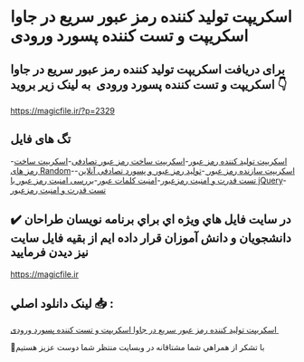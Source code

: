 # اسکریپت تولید کننده رمز عبور سریع در جاوا اسکریپت و تست کننده پسورد ورودی 

## برای دریافت اسکریپت تولید کننده رمز عبور سریع در جاوا اسکریپت و تست کننده پسورد ورودی  به لینک زیر بروید 👇

https://magicfile.ir/?p=2329

## تگ های فایل

-[اسکریپت تولید کننده رمز عبور](https://magicfile.ir/product/%d8%aa%d9%88%d9%84%d9%8a%d8%af-%da%a9%d9%86%d9%86%d8%af%d9%87-%d8%b1%d9%85%d8%b2-%d8%b9%d8%a8%d9%88%d8%b1-%d8%ac%d8%a7%d9%88%d8%a7-%d8%a7%d8%b3%da%a9%d8%b1%d9%8a%d9%be%d8%aa-%d8%aa%d8%b3%d8%aa-%da%a9%d9%86%d9%86%d8%af%d9%87-%d9%be%d8%b3%d9%88%d8%b1%d8%af-%d9%88%d8%b1%d9%88%d8%af%db%8c/)-[اسکریپت ساخت رمز عبور تصادفی](https://magicfile.ir/product/%d8%aa%d9%88%d9%84%d9%8a%d8%af-%da%a9%d9%86%d9%86%d8%af%d9%87-%d8%b1%d9%85%d8%b2-%d8%b9%d8%a8%d9%88%d8%b1-%d8%ac%d8%a7%d9%88%d8%a7-%d8%a7%d8%b3%da%a9%d8%b1%d9%8a%d9%be%d8%aa-%d8%aa%d8%b3%d8%aa-%da%a9%d9%86%d9%86%d8%af%d9%87-%d9%be%d8%b3%d9%88%d8%b1%d8%af-%d9%88%d8%b1%d9%88%d8%af%db%8c/)-[اسکریپت ساخت رمز های Random](https://magicfile.ir/product/%d8%aa%d9%88%d9%84%d9%8a%d8%af-%da%a9%d9%86%d9%86%d8%af%d9%87-%d8%b1%d9%85%d8%b2-%d8%b9%d8%a8%d9%88%d8%b1-%d8%ac%d8%a7%d9%88%d8%a7-%d8%a7%d8%b3%da%a9%d8%b1%d9%8a%d9%be%d8%aa-%d8%aa%d8%b3%d8%aa-%da%a9%d9%86%d9%86%d8%af%d9%87-%d9%be%d8%b3%d9%88%d8%b1%d8%af-%d9%88%d8%b1%d9%88%d8%af%db%8c/)-[اسکریپت سازنده رمز عبور ](https://magicfile.ir/product/%d8%aa%d9%88%d9%84%d9%8a%d8%af-%da%a9%d9%86%d9%86%d8%af%d9%87-%d8%b1%d9%85%d8%b2-%d8%b9%d8%a8%d9%88%d8%b1-%d8%ac%d8%a7%d9%88%d8%a7-%d8%a7%d8%b3%da%a9%d8%b1%d9%8a%d9%be%d8%aa-%d8%aa%d8%b3%d8%aa-%da%a9%d9%86%d9%86%d8%af%d9%87-%d9%be%d8%b3%d9%88%d8%b1%d8%af-%d9%88%d8%b1%d9%88%d8%af%db%8c/)-[تولید رمز عبور و پسورد تصادفی آنلاین](https://magicfile.ir/product/%d8%aa%d9%88%d9%84%d9%8a%d8%af-%da%a9%d9%86%d9%86%d8%af%d9%87-%d8%b1%d9%85%d8%b2-%d8%b9%d8%a8%d9%88%d8%b1-%d8%ac%d8%a7%d9%88%d8%a7-%d8%a7%d8%b3%da%a9%d8%b1%d9%8a%d9%be%d8%aa-%d8%aa%d8%b3%d8%aa-%da%a9%d9%86%d9%86%d8%af%d9%87-%d9%be%d8%b3%d9%88%d8%b1%d8%af-%d9%88%d8%b1%d9%88%d8%af%db%8c/)-[تست قدرت و امنیت رمزعبور](https://magicfile.ir/product/%d8%aa%d9%88%d9%84%d9%8a%d8%af-%da%a9%d9%86%d9%86%d8%af%d9%87-%d8%b1%d9%85%d8%b2-%d8%b9%d8%a8%d9%88%d8%b1-%d8%ac%d8%a7%d9%88%d8%a7-%d8%a7%d8%b3%da%a9%d8%b1%d9%8a%d9%be%d8%aa-%d8%aa%d8%b3%d8%aa-%da%a9%d9%86%d9%86%d8%af%d9%87-%d9%be%d8%b3%d9%88%d8%b1%d8%af-%d9%88%d8%b1%d9%88%d8%af%db%8c/)-[امنیت کلمات عبور](https://magicfile.ir/product/%d8%aa%d9%88%d9%84%d9%8a%d8%af-%da%a9%d9%86%d9%86%d8%af%d9%87-%d8%b1%d9%85%d8%b2-%d8%b9%d8%a8%d9%88%d8%b1-%d8%ac%d8%a7%d9%88%d8%a7-%d8%a7%d8%b3%da%a9%d8%b1%d9%8a%d9%be%d8%aa-%d8%aa%d8%b3%d8%aa-%da%a9%d9%86%d9%86%d8%af%d9%87-%d9%be%d8%b3%d9%88%d8%b1%d8%af-%d9%88%d8%b1%d9%88%d8%af%db%8c/)-[بررسی امنیت رمز عبور با jQuery](https://magicfile.ir/product/%d8%aa%d9%88%d9%84%d9%8a%d8%af-%da%a9%d9%86%d9%86%d8%af%d9%87-%d8%b1%d9%85%d8%b2-%d8%b9%d8%a8%d9%88%d8%b1-%d8%ac%d8%a7%d9%88%d8%a7-%d8%a7%d8%b3%da%a9%d8%b1%d9%8a%d9%be%d8%aa-%d8%aa%d8%b3%d8%aa-%da%a9%d9%86%d9%86%d8%af%d9%87-%d9%be%d8%b3%d9%88%d8%b1%d8%af-%d9%88%d8%b1%d9%88%d8%af%db%8c/)-[تست قدرت و امنیت رمزعبور ](https://magicfile.ir/product/%d8%aa%d9%88%d9%84%d9%8a%d8%af-%da%a9%d9%86%d9%86%d8%af%d9%87-%d8%b1%d9%85%d8%b2-%d8%b9%d8%a8%d9%88%d8%b1-%d8%ac%d8%a7%d9%88%d8%a7-%d8%a7%d8%b3%da%a9%d8%b1%d9%8a%d9%be%d8%aa-%d8%aa%d8%b3%d8%aa-%da%a9%d9%86%d9%86%d8%af%d9%87-%d9%be%d8%b3%d9%88%d8%b1%d8%af-%d9%88%d8%b1%d9%88%d8%af%db%8c/)

## ✔️ در سايت فايل هاي ويژه اي براي برنامه نويسان طراحان دانشجويان و دانش آموزان قرار داده ايم از بقيه فايل سايت نيز ديدن فرماييد

https://magicfile.ir


## لينک دانلود اصلي 📥 :

[اسکریپت تولید کننده رمز عبور سریع در جاوا اسکریپت و تست کننده پسورد ورودی ](https://magicfile.ir/product/%d8%aa%d9%88%d9%84%d9%8a%d8%af-%da%a9%d9%86%d9%86%d8%af%d9%87-%d8%b1%d9%85%d8%b2-%d8%b9%d8%a8%d9%88%d8%b1-%d8%ac%d8%a7%d9%88%d8%a7-%d8%a7%d8%b3%da%a9%d8%b1%d9%8a%d9%be%d8%aa-%d8%aa%d8%b3%d8%aa-%da%a9%d9%86%d9%86%d8%af%d9%87-%d9%be%d8%b3%d9%88%d8%b1%d8%af-%d9%88%d8%b1%d9%88%d8%af%db%8c/) 


🙏با تشکر از همراهي شما مشتاقانه در وبسایت منتظر شما دوست عزیز هستیم

